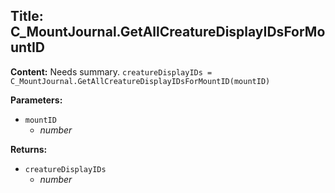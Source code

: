 ## Title: C_MountJournal.GetAllCreatureDisplayIDsForMountID

**Content:**
Needs summary.
`creatureDisplayIDs = C_MountJournal.GetAllCreatureDisplayIDsForMountID(mountID)`

**Parameters:**
- `mountID`
  - *number*

**Returns:**
- `creatureDisplayIDs`
  - *number*
